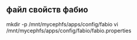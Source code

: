 
## файл свойств фабио
mkdir -p /mnt/mycephfs/apps/config/fabio
vi  /mnt/mycephfs/apps/config/fabio/fabio.properties

